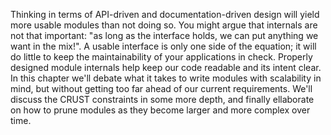 Thinking in terms of API-driven and documentation-driven design will yield more usable modules than not doing so. You might argue that internals are not that important: "as long as the interface holds, we can put anything we want in the mix!". A usable interface is only one side of the equation; it will do little to keep the maintainability of your applications in check. Properly designed module internals help keep our code readable and its intent clear. In this chapter we'll debate what it takes to write modules with scalability in mind, but without getting too far ahead of our current requirements. We'll discuss the CRUST constraints in some more depth, and finally ellaborate on how to prune modules as they become larger and more complex over time.
